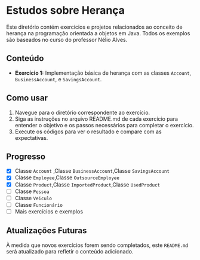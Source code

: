 # Estudos sobre Herança

Este diretório contém exercícios e projetos relacionados ao conceito de herança na programação orientada a objetos em Java. Todos os exemplos são baseados no curso do professor Nélio Alves.

## Conteúdo

- **Exercício 1:** Implementação básica de herança com as classes `Account`, `BusinessAccount`, e `SavingsAccount`.

## Como usar

1. Navegue para o diretório correspondente ao exercício.
2. Siga as instruções no arquivo README.md de cada exercício para entender o objetivo e os passos necessários para completar o exercício.
3. Execute os códigos para ver o resultado e compare com as expectativas.

## Progresso

- [x] Classe `Account` ,Classe `BusinessAccount`,Classe `SavingsAccount`
- [x] Classe `Employee`,Classe `OutsourceEmployee`
- [x] Classe `Product`,Classe `ImportedProduct`,Classe `UsedProduct`
- [ ] Classe `Pessoa`
- [ ] Classe `Veiculo`
- [ ] Classe `Funcionário`
- [ ] Mais exercícios e exemplos

## Atualizações Futuras

À medida que novos exercícios forem sendo completados, este `README.md` será atualizado para refletir o conteúdo adicionado.


